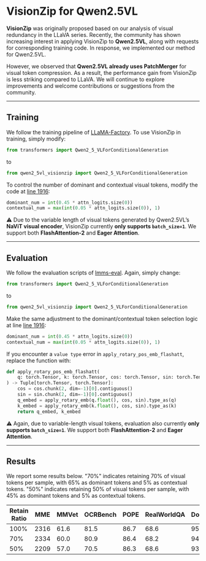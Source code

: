 # VisionZip for Qwen2.5VL

**VisionZip** was originally proposed based on our analysis of visual redundancy in the LLaVA series. Recently, the community has shown increasing interest in applying VisionZip to **Qwen2.5VL**, along with requests for corresponding training code. In response, we implemented our method for Qwen2.5VL.

However, we observed that **Qwen2.5VL already uses PatchMerger** for visual token compression. As a result, the performance gain from VisionZip is less striking compared to LLaVA. We will continue to explore improvements and welcome contributions or suggestions from the community.

---
## Training

We follow the training pipeline of [LLaMA-Factory](https://github.com/hiyouga/LLaMA-Factory). To use VisionZip in training, simply modify:

```python
from transformers import Qwen2_5_VLForConditionalGeneration
```

to

```python
from qwen2_5vl_visionzip import Qwen2_5_VLForConditionalGeneration
```

To control the number of dominant and contextual visual tokens, modify the code at [line 1916](https://github.com/dvlab-research/VisionZip/blob/68993a31d4f704498a0cc1f0f026754467be65e2/Qwen2_5_VL/qwen2_5vl_visionzip.py#L1916):

```python
dominant_num = int(0.45 * attn_logits.size(0))
contextual_num = max(int(0.05 * attn_logits.size(0)), 1)
```

⚠️ Due to the variable length of visual tokens generated by Qwen2.5VL’s **NaViT visual encoder**, VisionZip currently **only supports `batch_size=1`**.
We support both **FlashAttention-2** and **Eager Attention**.

---

## Evaluation

We follow the evaluation scripts of [lmms-eval](https://github.com/EvolvingLMMs-Lab/lmms-eval). Again, simply change:

```python
from transformers import Qwen2_5_VLForConditionalGeneration
```

to

```python
from qwen2_5vl_visionzip import Qwen2_5_VLForConditionalGeneration
```

Make the same adjustment to the dominant/contextual token selection logic at line [line 1916](https://github.com/dvlab-research/VisionZip/blob/68993a31d4f704498a0cc1f0f026754467be65e2/Qwen2_5_VL/qwen2_5vl_visionzip.py#L1916):
```python
dominant_num = int(0.45 * attn_logits.size(0))
contextual_num = max(int(0.05 * attn_logits.size(0)), 1)
```


If you encounter a `value type` error in `apply_rotary_pos_emb_flashatt`, replace the function with:

```python
def apply_rotary_pos_emb_flashatt(
    q: torch.Tensor, k: torch.Tensor, cos: torch.Tensor, sin: torch.Tensor
) -> Tuple[torch.Tensor, torch.Tensor]:
    cos = cos.chunk(2, dim=-1)[0].contiguous()
    sin = sin.chunk(2, dim=-1)[0].contiguous()
    q_embed = apply_rotary_emb(q.float(), cos, sin).type_as(q)
    k_embed = apply_rotary_emb(k.float(), cos, sin).type_as(k)
    return q_embed, k_embed
```

⚠️ Again, due to variable-length visual tokens, evaluation also currently **only supports `batch_size=1`**.
We support both **FlashAttention-2** and **Eager Attention**.

---

## Results
We report some results below. "70%" indicates retaining 70% of visual tokens per sample, with 65% as dominant tokens and 5% as contextual tokens.
"50%" indicates retaining 50% of visual tokens per sample, with 45% as dominant tokens and 5% as contextual tokens.





| Retain Ratio | MME  | MMVet | OCRBench | POPE | RealWorldQA | DocVQA | MathVerse |
| ------------ | ---- | ----- | -------- | ---- | --------- | ------ | --------- |
| 100%         | 2316 | 61.6  | 81.5     | 86.7 | 68.6      | 95.1   | 46.3      |
| 70%          | 2334 | 60.0  | 80.9     | 86.4 | 68.2      | 94.5   | 45.8      |
| 50%          | 2209 | 57.0  | 70.5     | 86.3 | 68.6      | 93.8   | 45.1      |


